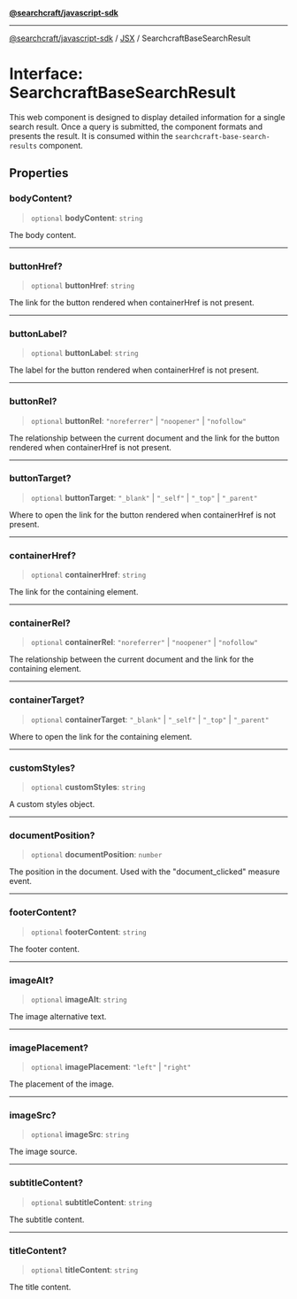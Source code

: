 [**@searchcraft/javascript-sdk**](https://docs.searchcraft.io/reference/sdk/js-vanilla/README.md)

***

[@searchcraft/javascript-sdk](https://docs.searchcraft.io/reference/sdk/js-vanilla/globals.md) / [JSX](https://docs.searchcraft.io/reference/sdk/js-vanilla/namespaces/JSX/README.md) / SearchcraftBaseSearchResult

# Interface: SearchcraftBaseSearchResult

This web component is designed to display detailed information for a single search result.
Once a query is submitted, the component formats and presents the result.
It is consumed within the `searchcraft-base-search-results` component.

## Properties

### bodyContent?

> `optional` **bodyContent**: `string`

The body content.

***

### buttonHref?

> `optional` **buttonHref**: `string`

The link for the button rendered when containerHref is not present.

***

### buttonLabel?

> `optional` **buttonLabel**: `string`

The label for the button rendered when containerHref is not present.

***

### buttonRel?

> `optional` **buttonRel**: `"noreferrer"` \| `"noopener"` \| `"nofollow"`

The relationship between the current document and the link for the button rendered when containerHref is not present.

***

### buttonTarget?

> `optional` **buttonTarget**: `"_blank"` \| `"_self"` \| `"_top"` \| `"_parent"`

Where to open the link for the button rendered when containerHref is not present.

***

### containerHref?

> `optional` **containerHref**: `string`

The link for the containing element.

***

### containerRel?

> `optional` **containerRel**: `"noreferrer"` \| `"noopener"` \| `"nofollow"`

The relationship between the current document and the link for the containing element.

***

### containerTarget?

> `optional` **containerTarget**: `"_blank"` \| `"_self"` \| `"_top"` \| `"_parent"`

Where to open the link for the containing element.

***

### customStyles?

> `optional` **customStyles**: `string`

A custom styles object.

***

### documentPosition?

> `optional` **documentPosition**: `number`

The position in the document. Used with the "document_clicked" measure event.

***

### footerContent?

> `optional` **footerContent**: `string`

The footer content.

***

### imageAlt?

> `optional` **imageAlt**: `string`

The image alternative text.

***

### imagePlacement?

> `optional` **imagePlacement**: `"left"` \| `"right"`

The placement of the image.

***

### imageSrc?

> `optional` **imageSrc**: `string`

The image source.

***

### subtitleContent?

> `optional` **subtitleContent**: `string`

The subtitle content.

***

### titleContent?

> `optional` **titleContent**: `string`

The title content.
